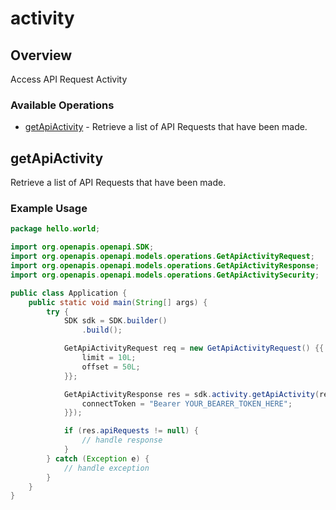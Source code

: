 # activity

## Overview

Access API Request Activity

### Available Operations

* [getApiActivity](#getapiactivity) - Retrieve a list of API Requests that have been made.

## getApiActivity

Retrieve a list of API Requests that have been made.

### Example Usage

```java
package hello.world;

import org.openapis.openapi.SDK;
import org.openapis.openapi.models.operations.GetApiActivityRequest;
import org.openapis.openapi.models.operations.GetApiActivityResponse;
import org.openapis.openapi.models.operations.GetApiActivitySecurity;

public class Application {
    public static void main(String[] args) {
        try {
            SDK sdk = SDK.builder()
                .build();

            GetApiActivityRequest req = new GetApiActivityRequest() {{
                limit = 10L;
                offset = 50L;
            }};            

            GetApiActivityResponse res = sdk.activity.getApiActivity(req, new GetApiActivitySecurity("provident") {{
                connectToken = "Bearer YOUR_BEARER_TOKEN_HERE";
            }});

            if (res.apiRequests != null) {
                // handle response
            }
        } catch (Exception e) {
            // handle exception
        }
    }
}
```
